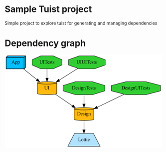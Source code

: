 # Sample Tuist project
Simple project to explore tuist for generating and managing dependencies

# Dependency graph
![Alt text](./graph.png?raw=true "Dependency graph")
